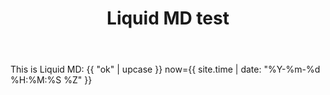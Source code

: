 ﻿---
title: Liquid MD test
---
This is Liquid MD: {{ "ok" | upcase }}  now={{ site.time | date: "%Y-%m-%d %H:%M:%S %Z" }}
